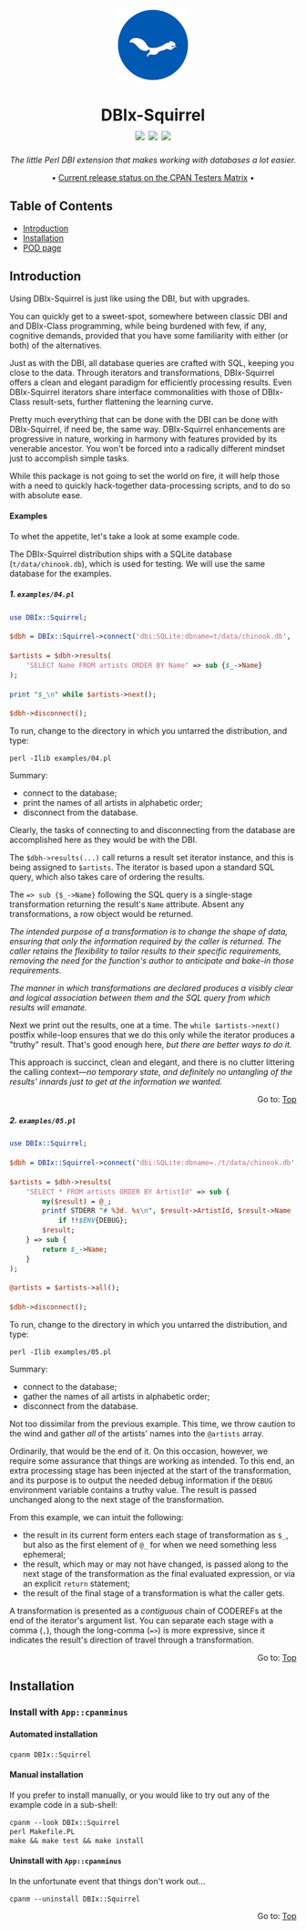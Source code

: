 <div id="dbix-squirrel-top" align="center">
    <a href="https://metacpan.org/dist/DBIx-Squirrel" title="Go to the distribution's page on MetaCPAN"><img src="./resources/images/ekorn.png" width="128"></a>
    <h1>
        DBIx-Squirrel<br>
        <a href="https://metacpan.org/dist/DBIx-Squirrel" title="Go to the distribution's page on MetaCPAN"><img src="https://img.shields.io/cpan/v/DBIx-Squirrel"></a>
        <img src="https://img.shields.io/github/release-date/nukopian/DBIx-Squirrel">
        <img src="https://img.shields.io/cpan/l/DBIx-Squirrel">
    </h1>
    <p><em>The little Perl DBI extension that makes working with databases
    a lot easier.</em><p>
    <p>• <a href="http://fast-matrix.cpantesters.org/?dist=DBIx-Squirrel%201.4.2">Current release status on the CPAN Testers Matrix</a> •</p>
</div>

## Table of Contents

- [Introduction](#introduction)
- [Installation](#installation)
- [POD page](docs/POD.md)


## Introduction

Using DBIx-Squirrel is just like using the DBI, but with upgrades.

You can quickly get to a sweet-spot, somewhere between classic DBI and
and DBIx-Class programming, while being burdened with few, if any,
cognitive demands, provided that you have some familiarity with
either (or both) of the alternatives.

Just as with the DBI, all database queries are crafted with SQL,
keeping you close to the data. Through iterators and transformations,
DBIx-Squirrel offers a clean and elegant paradigm for efficiently
processing results. Even DBIx-Squirrel iterators share interface
commonalities with those of DBIx-Class result-sets, further
flattening the learning curve.

Pretty much everything that can be done with the DBI can be done with
DBIx-Squirrel, if need be, the same way. DBIx-Squirrel enhancements
are progressive in nature, working in harmony with features provided
by its venerable ancestor. You won't be forced into a radically
different mindset just to accomplish simple tasks.

While this package is not going to set the world on fire, it will help
those with a need to quickly hack-together data-processing scripts, and
to do so with absolute ease.

#### Examples

To whet the appetite, let's take a look at some example code.

The DBIx-Squirrel distribution ships with a SQLite database (`t/data/chinook.db`),
which is used for testing. We will use the same database for the examples.

##### 1. `examples/04.pl`

```perl
use DBIx::Squirrel;

$dbh = DBIx::Squirrel->connect('dbi:SQLite:dbname=t/data/chinook.db', '', '');

$artists = $dbh->results(
    'SELECT Name FROM artists ORDER BY Name' => sub {$_->Name}
);

print "$_\n" while $artists->next();

$dbh->disconnect();
```

To run, change to the directory in which you untarred the distribution,
and type:

```shell
perl -Ilib examples/04.pl
```

Summary:

- connect to the database;
- print the names of all artists in alphabetic order;
- disconnect from the database.

Clearly, the tasks of connecting to and disconnecting from the database
are accomplished here as they would be with the DBI.

The `$dbh->results(...)` call returns a result set iterator instance,
and this is being assigned to `$artists`. The iterator is based upon
a standard SQL query, which also takes care of ordering the results.

The `=> sub {$_->Name}` following the SQL query is a single-stage
transformation returning the result's `Name` attribute. Absent any
transformations, a row object would be returned.

*The intended purpose of a transformation is to change the shape of
data, ensuring that only the information required by the caller is
returned. The caller retains the flexibility to tailor results to
their specific requirements, removing the need for the function's 
author to anticipate and bake-in those requirements.*

*The manner in which transformations are declared produces a visibly
clear and logical association between them and the SQL query from which
results will emanate.*

Next we print out the results, one at a time. The `while $artists->next()`
postfix while-loop ensures that we do this only while the iterator
produces a "truthy" result. That's good enough here, *but there are
better ways to do it.*

This approach is succinct, clean and elegant, and there is no clutter
littering the calling context&mdash;*no temporary state, and definitely
no untangling of the results' innards just to get at the information
we wanted.*

<div align="right">Go to: <a href="#dbix-squirrel-top">Top</a></div>

##### 2. `examples/05.pl`

```perl
use DBIx::Squirrel;

$dbh = DBIx::Squirrel->connect('dbi:SQLite:dbname=./t/data/chinook.db', '', '');

$artists = $dbh->results(
    'SELECT * FROM artists ORDER BY ArtistId' => sub {
        my($result) = @_;
        printf STDERR "# %3d. %s\n", $result->ArtistId, $result->Name
            if !!$ENV{DEBUG};
        $result;
    } => sub {
        return $_->Name;
    }
);

@artists = $artists->all();

$dbh->disconnect();
```

To run, change to the directory in which you untarred the distribution,
and type:

```shell
perl -Ilib examples/05.pl
```

Summary:

- connect to the database;
- gather the names of all artists in alphabetic order;
- disconnect from the database.

Not too dissimilar from the previous example. This time, we throw caution
to the wind and gather *all* of the artists' names into the `@artists`
array.

Ordinarily, that would be the end of it. On this occasion, however,
we require some assurance that things are working as intended. To this
end, an extra processing stage has been injected at the start of the
transformation, and its purpose is to output the needed debug information
if the `DEBUG` environment variable contains a truthy value. The result
is passed unchanged along to the next stage of the transformation.

From this example, we can intuit the following:

- the result in its current form enters each stage of transformation as
`$_`, but also as the first element of `@_` for when we need something
less ephemeral;
- the result, which may or may not have changed, is passed along to the
next stage of the transformation as the final evaluated expression, or
via an explicit `return` statement;
- the result of the final stage of a transformation is what the caller
gets.

A transformation is presented as a *contiguous* chain of CODEREFs at the
end of the iterator's argument list. You can separate each stage with a
comma (`,`), though the long-comma (`=>`) is more expressive, since it
indicates the result's direction of travel through a transformation.

<div align="right">Go to: <a href="#dbix-squirrel-top">Top</a></div>

## Installation

### Install with `App::cpanminus`

#### Automated installation

```shell
cpanm DBIx::Squirrel
```

#### Manual installation

If you prefer to install manually, or you would like to try out any of the
example code in a sub-shell:

```shell
cpanm --look DBIx::Squirrel
perl Makefile.PL
make && make test && make install
```

#### Uninstall with `App::cpanminus`

In the unfortunate event that things don't work out...
```shell
cpanm --uninstall DBIx::Squirrel
```

<div align="right">Go to: <a href="#dbix-squirrel-top">Top</a></div>
